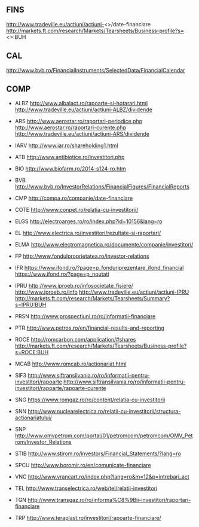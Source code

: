 
## FINS
 http://www.tradeville.eu/actiuni/actiuni-<<COTE>>/date-financiare
 http://markets.ft.com/research/Markets/Tearsheets/Business-profile?s=<<ROCE>>:BUH

## CAL
 http://www.bvb.ro/FinancialInstruments/SelectedData/FinancialCalendar

## COMP

- ALBZ
http://www.albalact.ro/rapoarte-si-hotarari.html
http://www.tradeville.eu/actiuni/actiuni-ALBZ/dividende

- ARS
http://www.aerostar.ro/raportari-periodice.php
http://www.aerostar.ro/raportari-curente.php
http://www.tradeville.eu/actiuni/actiuni-ARS/dividende

- IARV
http://www.iar.ro/shareholding1.html

- ATB
http://www.antibiotice.ro/investitori.php

- BIO
http://www.biofarm.ro/2014-s124-ro.htm

- BVB
http://www.bvb.ro/InvestorRelations/FinancialFigures/FinancialReports

- CMP
http://compa.ro/companie/date-financiare

- COTE
http://www.conpet.ro/relatia-cu-investitorii/

- ELGS
http://electroarges.ro/ro/index.php?id=10156&lang=ro

- EL
http://www.electrica.ro/investitori/rezultate-si-raportari/

- ELMA
http://www.electromagnetica.ro/documente/companie/investitori/

- FP
http://www.fondulproprietatea.ro/investor-relations

- IFR
https://www.ifond.ro/?page=p_fonduriprezentare_ifond_financial
https://www.ifond.ro/?page=p_noutati

- IPRU
http://www.iproeb.ro/infosocietate_fisiere/
http://www.iproeb.ro/info
http://www.tradeville.eu/actiuni/actiuni-IPRU
http://markets.ft.com/research/Markets/Tearsheets/Summary?s=IPRU:BUH

- PRSN
http://www.prospectiuni.ro/ro/informatii-financiare

- PTR
http://www.petros.ro/en/financial-results-and-reporting

- ROCE
http://romcarbon.com/application/#shares
http://markets.ft.com/research/Markets/Tearsheets/Business-profile?s=ROCE:BUH

- MCAB
http://www.romcab.ro/actionariat.html

- SIF3
http://www.siftransilvania.ro/ro/informatii-pentru-investitori/rapoarte
http://www.siftransilvania.ro/ro/informatii-pentru-investitori/rapoarte/rapoarte-curente

- SNG
https://www.romgaz.ro/ro/content/relatia-cu-investitorii

- SNN
http://www.nuclearelectrica.ro/relatii-cu-investitorii/structura-actionariatului/

- SNP
http://www.omvpetrom.com/portal/01/petromcom/petromcom/OMV_Petrom/Investor_Relations

- STIB
http://www.stirom.ro/investors/Financial_Statements/?lang=ro

- SPCU
http://www.boromir.ro/en/comunicate-financiare

- VNC
http://www.vrancart.ro/index.php?lang=ro&m=12&p=intrebari_act

- TEL
http://www.transelectrica.ro/web/tel/relatii-investitori

- TGN
http://www.transgaz.ro/ro/informa%C8%9Bii-investitori/raportari-financiare

- TRP
http://www.teraplast.ro/investitori/rapoarte-financiare/
